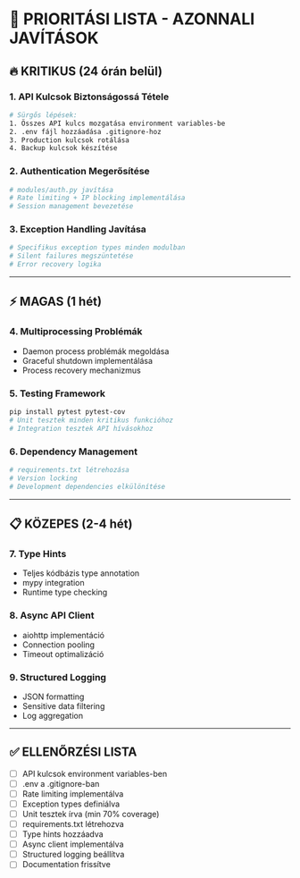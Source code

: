 # 🚨 PRIORITÁSI LISTA - AZONNALI JAVÍTÁSOK

## 🔥 KRITIKUS (24 órán belül)

### 1. API Kulcsok Biztonságossá Tétele
```bash
# Sürgős lépések:
1. Összes API kulcs mozgatása environment variables-be
2. .env fájl hozzáadása .gitignore-hoz
3. Production kulcsok rotálása
4. Backup kulcsok készítése
```

### 2. Authentication Megerősítése
```python
# modules/auth.py javítása
# Rate limiting + IP blocking implementálása
# Session management bevezetése
```

### 3. Exception Handling Javítása
```python
# Specifikus exception types minden modulban
# Silent failures megszüntetése
# Error recovery logika
```

---

## ⚡ MAGAS (1 hét)

### 4. Multiprocessing Problémák
- Daemon process problémák megoldása
- Graceful shutdown implementálása
- Process recovery mechanizmus

### 5. Testing Framework
```bash
pip install pytest pytest-cov
# Unit tesztek minden kritikus funkcióhoz
# Integration tesztek API hívásokhoz
```

### 6. Dependency Management
```bash
# requirements.txt létrehozása
# Version locking
# Development dependencies elkülönítése
```

---

## 📋 KÖZEPES (2-4 hét)

### 7. Type Hints
- Teljes kódbázis type annotation
- mypy integration
- Runtime type checking

### 8. Async API Client
- aiohttp implementáció
- Connection pooling
- Timeout optimalizáció

### 9. Structured Logging
- JSON formatting
- Sensitive data filtering
- Log aggregation

---

## ✅ ELLENŐRZÉSI LISTA

- [ ] API kulcsok environment variables-ben
- [ ] .env a .gitignore-ban
- [ ] Rate limiting implementálva
- [ ] Exception types definiálva
- [ ] Unit tesztek írva (min 70% coverage)
- [ ] requirements.txt létrehozva
- [ ] Type hints hozzáadva
- [ ] Async client implementálva
- [ ] Structured logging beállítva
- [ ] Documentation frissítve
